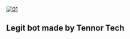   <a href="https://ibb.co/N6NMDtn"><img src="https://telegra.ph/file/6541780dd8ce59d74ec98.jpg" alt="01" border="0" /></a>                     

  ## Legit bot made by Tennor Tech
